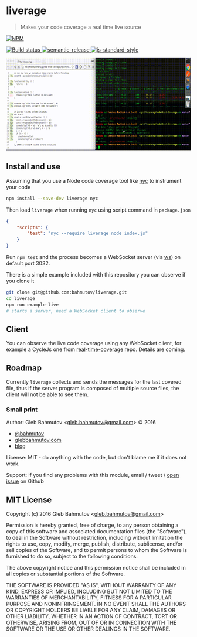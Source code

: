 # liverage

> Makes your code coverage a real time live source

[![NPM][npm-icon] ][npm-url]

[![Build status][ci-image] ][ci-url]
[![semantic-release][semantic-image] ][semantic-url]
[![js-standard-style][standard-image]][standard-url]

![liverage demo](images/liverage.gif)

## Install and use

Assuming that you use a Node code coverage tool like [nyc](https://www.npmjs.com/package/nyc)
to instrument your code

```sh
npm install --save-dev liverage nyc
```

Then load `liverage` when running `nyc` using script command in `package.json`

```json
{
    "scripts": {
        "test": "nyc --require liverage node index.js"
    }
}
```

Run `npm test` and the process becomes a WebSocket server 
(via [ws](https://www.npmjs.com/package/ws)) on default port 3032. 

There is a simple example included with this repository you can observe if you clone it

```sh
git clone git@github.com:bahmutov/liverage.git
cd liverage
npm run example-live
# starts a server, need a WebSocket client to observe
```

## Client

You can observe the live code coverage using any WebSocket client, for example a CycleJs one from
[real-time-coverage](https://github.com/bahmutov/real-time-coverage) repo. Details are coming.

## Roadmap

Currently `liverage` collects and sends the messages for the last covered file, thus if the server
program is composed of multiple source files, the client will not be able to see them.

### Small print

Author: Gleb Bahmutov &lt;gleb.bahmutov@gmail.com&gt; &copy; 2016

* [@bahmutov](https://twitter.com/bahmutov)
* [glebbahmutov.com](http://glebbahmutov.com)
* [blog](http://glebbahmutov.com/blog)

License: MIT - do anything with the code, but don't blame me if it does not work.

Support: if you find any problems with this module, email / tweet /
[open issue](https://github.com/bahmutov/liverage/issues) on Github

## MIT License

Copyright (c) 2016 Gleb Bahmutov &lt;gleb.bahmutov@gmail.com&gt;

Permission is hereby granted, free of charge, to any person
obtaining a copy of this software and associated documentation
files (the "Software"), to deal in the Software without
restriction, including without limitation the rights to use,
copy, modify, merge, publish, distribute, sublicense, and/or sell
copies of the Software, and to permit persons to whom the
Software is furnished to do so, subject to the following
conditions:

The above copyright notice and this permission notice shall be
included in all copies or substantial portions of the Software.

THE SOFTWARE IS PROVIDED "AS IS", WITHOUT WARRANTY OF ANY KIND,
EXPRESS OR IMPLIED, INCLUDING BUT NOT LIMITED TO THE WARRANTIES
OF MERCHANTABILITY, FITNESS FOR A PARTICULAR PURPOSE AND
NONINFRINGEMENT. IN NO EVENT SHALL THE AUTHORS OR COPYRIGHT
HOLDERS BE LIABLE FOR ANY CLAIM, DAMAGES OR OTHER LIABILITY,
WHETHER IN AN ACTION OF CONTRACT, TORT OR OTHERWISE, ARISING
FROM, OUT OF OR IN CONNECTION WITH THE SOFTWARE OR THE USE OR
OTHER DEALINGS IN THE SOFTWARE.

[npm-icon]: https://nodei.co/npm/liverage.png?downloads=true
[npm-url]: https://npmjs.org/package/liverage
[ci-image]: https://travis-ci.org/bahmutov/liverage.png?branch=master
[ci-url]: https://travis-ci.org/bahmutov/liverage
[semantic-image]: https://img.shields.io/badge/%20%20%F0%9F%93%A6%F0%9F%9A%80-semantic--release-e10079.svg
[semantic-url]: https://github.com/semantic-release/semantic-release
[standard-image]: https://img.shields.io/badge/code%20style-standard-brightgreen.svg
[standard-url]: http://standardjs.com/
